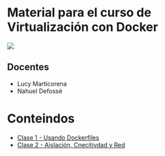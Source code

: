 # Material para el curso de Virtualización con Docker 
![](https://www.docker.com/sites/default/files/Whale%20Logo332_5.png)

## Docentes

* Lucy Marticorena
* Nahuel Defossé
    
# Conteindos

* <a href="01 - Usando Dockerfiles.ipynb">Clase 1 - Usando Dockerfiles</a> 
* <a href="02 - Aislación, Conectividad y Red.ipynb">Clase 2 - Aislación, Cnecitivdad y Red</a>
 
 
<!--
* [Los porqué de los contenedores](01-docker.md)
    * Contenedores vs. máquinas virtuales 
    * Docker y containers 
    * La historia
    * Plugins instalación (no)
    * Primeros pasos 
    * La primera imagen 
    * Comandos básicos 
    * Construir imágenes desde dockerfiles 
    * Trabajando con registros 
        - Uso de imágenes existentes
        - Pushing de la imagen 
* [Fundamentos de Docker](02-fundamentos.md)
    * Arquitectura 
    * Conectividad 
    * Contenedores enlazados 
    * Gestión de datos con volúmenes y contenedores
    * Comandos comunes de docker 
* [Uso de docker en desarrollo](./03-uso-en-desarrollo.md)
    * Despliegue de containers
* Creación de una aplicación web de ejemplo 
    * Caching
    * Microservicios 
    * Distribución de imágenes 
* [Integración continua y testing con docker](04-integacion-continua.md)
    * Testing
    * Contenedores en gitlab
    * Networking y service   
* [Discovery orquestación, clustering y gestión](05-orquestacion.md)
    * Kubernetes
    * Ver tutorial interactivo de https://kubernetes.io/docs/tutorials/kubernetes-basics/cluster-interactive/
    * Plataformas de Gestión de Containers


-->
